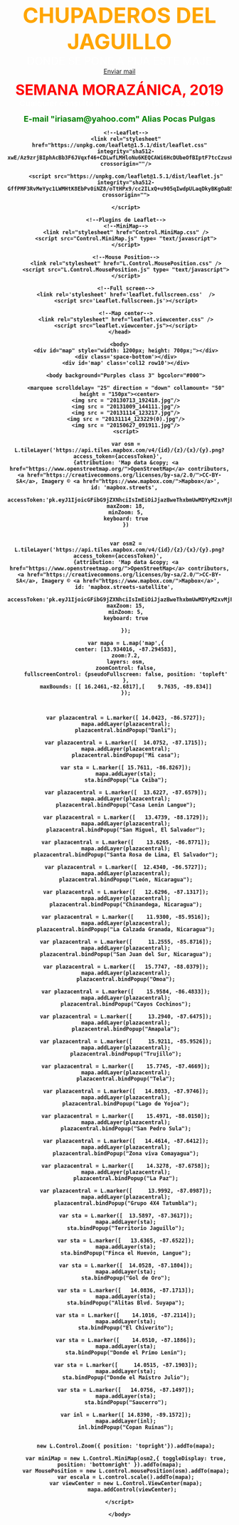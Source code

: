 <!DOCTYPE html>
<html>
	<p><b><font size = "7", color = "orange"><center>CHUPADEROS DEL JAGUILLO</font></b><br><font size = "5"color = "white">DONDE SE PONE A PIJA ESTE MAJE</font></br>
	<a href="mailto:iriasam@yahoo.com" title="enviar correo a Edwin Irias">Enviar mail</a>
	<p><b><font size = "6", color = "red"><center>SEMANA MORAZÁNICA, 2019</font>
<b><font size = "4", color = "white"><center>Cualquier consulta llameme al 00 (504) 3234-2679</font></b></p>
<font size = "4", color = "green"><center>E-mail "iriasam@yahoo.com" Alias Pocas Pulgas</font>
	<head>
		<meta charset="utf-8"/>
		<title>¡¡Quien dijo miedo¡¡</title>
	
		<!--Leaflet-->
		<link rel="stylesheet" href="https://unpkg.com/leaflet@1.5.1/dist/leaflet.css"
		integrity="sha512-xwE/Az9zrjBIphAcBb3F6JVqxf46+CDLwfLMHloNu6KEQCAWi6HcDUbeOfBIptF7tcCzusKFjFw2yuvEpDL9wQ=="
		crossorigin=""/>
  
		<script src="https://unpkg.com/leaflet@1.5.1/dist/leaflet.js"
		integrity="sha512-GffPMF3RvMeYyc1LWMHtK8EbPv0iNZ8/oTtHPx9/cc2ILxQ+u905qIwdpULaqDkyBKgOaB57QTMg7ztg8Jm2Og=="
		crossorigin="">
  
		</script>
		
		<!--Plugins de Leaflet-->
		<!--MiniMap-->
		<link rel="stylesheet" href="Control.MiniMap.css" />
		<script src="Control.MiniMap.js" type= "text/javascript">
		</script>
	
		<!--Mouse Position-->
		<link rel="stylesheet" href="L.Control.MousePosition.css" />
		<script src="L.Control.MousePosition.js" type= "text/javascript">
		</script>
		
		<!--Full screen-->
		<link rel='stylesheet' href='leaflet.fullscreen.css'  />
		<script src='Leaflet.fullscreen.js'></script>
		
		<!--Map center-->
		<link rel="stylesheet" href="leaflet.viewcenter.css" />
		<script src="leaflet.viewcenter.js"></script>
	</head>
	
	<body>
		<div id="map" style="width: 1200px; height: 700px;"></div>
		<div class='space-bottom'></div>
        <div id='map' class='col12 row10'></div>
		
		<body background="Purples class 3" bgcolor="#000">
		
		<marquee scrolldelay= "25" direction = "down" collamount= "50" height = "150px"><center>
		<img src = "20130713_192418.jpg"/>
		<img src = "20131009_144111.jpg"/>
		<img src = "20131114_123217.jpg"/>
		<img src = "20131114_123229(0).jpg"/>
		<img src = "20150627_091911.jpg"/>
		<script>
	
		var osm = L.tileLayer('https://api.tiles.mapbox.com/v4/{id}/{z}/{x}/{y}.png?access_token={accessToken}', 
		{attribution: 'Map data &copy; <a href="https://www.openstreetmap.org/">OpenStreetMap</a> contributors,<a href="https://creativecommons.org/licenses/by-sa/2.0/">CC-BY-SA</a>, Imagery © <a href="https://www.mapbox.com/">Mapbox</a>', 
		id: 'mapbox.streets', 
		accessToken:'pk.eyJ1IjoicGFibG9jZXNhciIsImEiOiJjazBweThxbmUwMDYyM2xvMjFrb2UwdG82In0.29K56YHY7YuBEHtr3VDdOA',
		maxZoom: 18,
		minZoom: 5,
		keyboard: true
		})
		
			
		var osm2 = L.tileLayer('https://api.tiles.mapbox.com/v4/{id}/{z}/{x}/{y}.png?access_token={accessToken}', 
		{attribution: 'Map data &copy; <a href="https://www.openstreetmap.org/">OpenStreetMap</a> contributors,<a href="https://creativecommons.org/licenses/by-sa/2.0/">CC-BY-SA</a>, Imagery © <a href="https://www.mapbox.com/">Mapbox</a>', 
		id: 'mapbox.streets-satellite', 
		accessToken:'pk.eyJ1IjoicGFibG9jZXNhciIsImEiOiJjazBweThxbmUwMDYyM2xvMjFrb2UwdG82In0.29K56YHY7YuBEHtr3VDdOA',
		maxZoom: 15,
		minZoom: 5,
		keyboard: true
		
		});
		
		var mapa = L.map('map',{
		center: [13.934016, -87.294583],
		zoom:7.2,
		layers: osm,
		zoomControl: false,
		fullscreenControl: {pseudoFullscreen: false, position: 'topleft'
		},
		maxBounds: [[ 16.2461,-82.6817],[    9.7635, -89.834]]
		});
		
			
		
		var plazacentral = L.marker([ 14.0423, -86.5727]);
		mapa.addLayer(plazacentral);
		plazacentral.bindPopup("Danli");
		
		var plazacentral = L.marker([  14.0752, -87.1715]);
		mapa.addLayer(plazacentral);
		plazacentral.bindPopup("Mi casa");
		
		var sta = L.marker([ 15.7611, -86.8267]);
		mapa.addLayer(sta);
		sta.bindPopup("La Ceiba");
		
		var plazacentral = L.marker([  13.6227, -87.6579]);
		mapa.addLayer(plazacentral);
		plazacentral.bindPopup("Casa Lenin Langue");
		
		var plazacentral = L.marker([   13.4739, -88.1729]);
		mapa.addLayer(plazacentral);
		plazacentral.bindPopup("San Miguel, El Salvador");
		
		var plazacentral = L.marker([    13.6265, -86.8771]);
		mapa.addLayer(plazacentral);
		plazacentral.bindPopup("Santa Rosa de Lima, El Salvador");
		
		var plazacentral = L.marker([  12.4340, -86.5727]);
		mapa.addLayer(plazacentral);
		plazacentral.bindPopup("León, Nicaragua");
		
		var plazacentral = L.marker([   12.6296, -87.1317]);
		mapa.addLayer(plazacentral);
		plazacentral.bindPopup("Chinandega, Nicaragua");
		
		var plazacentral = L.marker([    11.9300, -85.9516]);
		mapa.addLayer(plazacentral);
		plazacentral.bindPopup("La Calzada Granada, Nicaragua");
		
		var plazacentral = L.marker([     11.2555, -85.8716]);
		mapa.addLayer(plazacentral);
		plazacentral.bindPopup("San Juan del Sur, Nicaragua");
		
		var plazacentral = L.marker([   15.7747, -88.0379]);
		mapa.addLayer(plazacentral);
		plazacentral.bindPopup("Omoa");
		
		var plazacentral = L.marker([    15.9584, -86.4833]);
		mapa.addLayer(plazacentral);
		plazacentral.bindPopup("Cayos Cochinos");
		
		var plazacentral = L.marker([     13.2940, -87.6475]);
		mapa.addLayer(plazacentral);
		plazacentral.bindPopup("Amapala");
		
		var plazacentral = L.marker([     15.9211, -85.9526]);
		mapa.addLayer(plazacentral);
		plazacentral.bindPopup("Trujillo");
		
		var plazacentral = L.marker([    15.7745, -87.4669]);
		mapa.addLayer(plazacentral);
		plazacentral.bindPopup("Tela");
		
		var plazacentral = L.marker([   14.8033, -87.9746]);
		mapa.addLayer(plazacentral);
		plazacentral.bindPopup("Lago de Yojoa");
		
		var plazacentral = L.marker([    15.4971, -88.0150]);
		mapa.addLayer(plazacentral);
		plazacentral.bindPopup("San Pedro Sula");
		
		var plazacentral = L.marker([   14.4614, -87.6412]);
		mapa.addLayer(plazacentral);
		plazacentral.bindPopup("Zona viva Comayagua");
		
		var plazacentral = L.marker([    14.3278, -87.6758]);
		mapa.addLayer(plazacentral);
		plazacentral.bindPopup("La Paz");
		
		var plazacentral = L.marker([     13.9992, -87.0987]);
		mapa.addLayer(plazacentral);
		plazacentral.bindPopup("Grupo 4X4 Tatumbla");
		
		var sta = L.marker([  13.5897, -87.3617]);
		mapa.addLayer(sta);
		sta.bindPopup("Territorio Jaguillo");
		
		var sta = L.marker([   13.6365, -87.6522]);
		mapa.addLayer(sta);
		sta.bindPopup("Finca el Huevón, Langue");
		
		var sta = L.marker([  14.0528, -87.1804]);
		mapa.addLayer(sta);
		sta.bindPopup("Gol de Oro");
		
		var sta = L.marker([   14.0836, -87.1713]);
		mapa.addLayer(sta);
		sta.bindPopup("Alitas Blvd. Suyapa");
		
		var sta = L.marker([    14.1016, -87.2114]);
		mapa.addLayer(sta);
		sta.bindPopup("El Chiverito");
		
		var sta = L.marker([    14.0510, -87.1886]);
		mapa.addLayer(sta);
		sta.bindPopup("Donde el Primo Lenin");
		
		var sta = L.marker([     14.0515, -87.1903]);
		mapa.addLayer(sta);
		sta.bindPopup("Donde el Maistro Julio");
		
		var sta = L.marker([   14.0756, -87.1497]);
		mapa.addLayer(sta);
		sta.bindPopup("Saucerro");
		
		var inl = L.marker([ 14.8390, -89.1572]);
		mapa.addLayer(inl);
		inl.bindPopup("Copan Ruinas");
		
				
		new L.Control.Zoom({ position: 'topright'}).addTo(mapa);
		
		var miniMap = new L.Control.MiniMap(osm2,{ toggleDisplay: true, position: 'bottomright' }).addTo(mapa);
		var MousePosition = new L.control.mousePosition(osm).addTo(mapa);
		var escala = L.control.scale().addTo(mapa);
		var viewCenter = new L.Control.ViewCenter(mapa);
			mapa.addControl(viewCenter);
		
	</script>
	
	</body>
	
</html>

